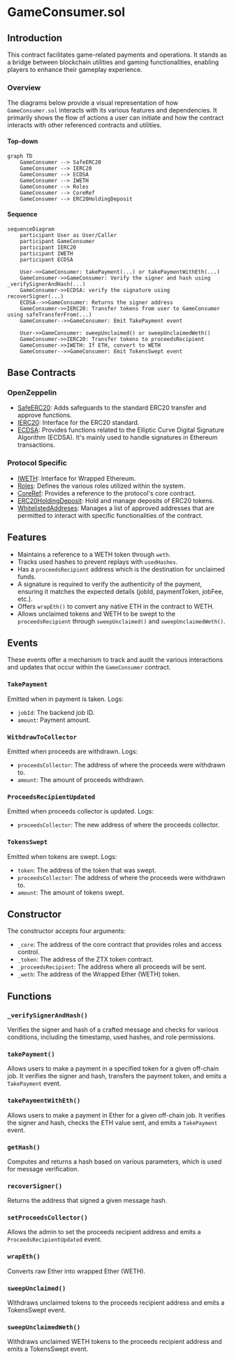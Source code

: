 # GameConsumer.sol

## Introduction
This contract facilitates game-related payments and operations. It stands as a bridge between blockchain utilities and gaming functionalities, enabling players to enhance their gameplay experience.

### Overview
The diagrams below provide a visual representation of how `GameConsumer.sol` interacts with its various features and dependencies. It primarily shows the flow of actions a user can initiate and how the contract interacts with other referenced contracts and utilities.

#### Top-down
```mermaid
graph TD
    GameConsumer --> SafeERC20
    GameConsumer --> IERC20
    GameConsumer --> ECDSA
    GameConsumer --> IWETH
    GameConsumer --> Roles
    GameConsumer --> CoreRef
    GameConsumer --> ERC20HoldingDeposit
```
#### Sequence
```mermaid
sequenceDiagram
    participant User as User/Caller
    participant GameConsumer
    participant IERC20
    participant IWETH
    participant ECDSA

    User->>GameConsumer: takePayment(...) or takePaymentWithEth(...)
    GameConsumer->>GameConsumer: Verify the signer and hash using _verifySignerAndHash(...)
    GameConsumer->>ECDSA: verify the signature using recoverSigner(...)
    ECDSA-->>GameConsumer: Returns the signer address
    GameConsumer->>IERC20: Transfer tokens from user to GameConsumer using safeTransferFrom(...)
    GameConsumer-->>GameConsumer: Emit TakePayment event

    User->>GameConsumer: sweepUnclaimed() or sweepUnclaimedWeth()
    GameConsumer->>IERC20: Transfer tokens to proceedsRecipient
    GameConsumer->>IWETH: If ETH, convert to WETH
    GameConsumer-->>GameConsumer: Emit TokensSwept event
```

## Base Contracts
### OpenZeppelin
- [SafeERC20](https://github.com/OpenZeppelin/openzeppelin-contracts/blob/master/contracts/token/ERC20/utils/SafeERC20.sol): Adds safeguards to the standard ERC20 transfer and approve functions.
- [IERC20](https://github.com/OpenZeppelin/openzeppelin-contracts/blob/master/contracts/token/ERC20/IERC20.sol): Interface for the ERC20 standard.
- [ECDSA](https://github.com/OpenZeppelin/openzeppelin-contracts/blob/master/contracts/utils/cryptography/ECDSA.sol): Provides functions related to the Elliptic Curve Digital Signature Algorithm (ECDSA). It's mainly used to handle signatures in Ethereum transactions.
### Protocol Specific
- [IWETH](https://github.com/ZTX-Foundation/tuxedo/blob/develop/src/interface/IWETH.sol): Interface for Wrapped Ethereum.
- [Roles](https://github.com/ZTX-Foundation/tuxedo/blob/develop/src/core/Roles.sol): Defines the various roles utilized within the system.
- [CoreRef](https://github.com/ZTX-Foundation/tuxedo/blob/develop/src/refs/CoreRef.sol): Provides a reference to the protocol's core contract.
- [ERC20HoldingDeposit](https://github.com/ZTX-Foundation/tuxedo/blob/develop/src/finance/ERC20HoldingDeposit.sol): Hold and manage deposits of ERC20 tokens.
- [WhitelistedAddreses](https://github.com/ZTX-Foundation/tuxedo/blob/develop/src/utils/extensions/WhitelistedAddreses.sol): Manages a list of approved addresses that are permitted to interact with specific functionalities of the contract.

## Features
- Maintains a reference to a WETH token through `weth`.
- Tracks used hashes to prevent replays with `usedHashes`.
- Has a `proceedsRecipient` address which is the destination for unclaimed funds.
- A signature is required to verify the authenticity of the payment, ensuring it matches the expected details (jobId, paymentToken, jobFee, etc.).
- Offers `wrapEth()` to convert any native ETH in the contract to WETH.
- Allows unclaimed tokens and WETH to be swept to the `proceedsRecipient` through `sweepUnclaimed()` and `sweepUnclaimedWeth()`.

## Events
These events offer a mechanism to track and audit the various interactions and updates that occur within the `GameConsumer` contract.

### `TakePayment`
Emitted when in payment is taken.
Logs:
- `jobId`: The backend job ID.
- `amount`: Payment amount.

### `WithdrawToCollector`
Emitted when proceeds are withdrawn.
Logs:
- `proceedsCollector`: The address of where the proceeds were withdrawn to.
- `amount`: The amount of proceeds withdrawn.

### `ProceedsRecipientUpdated`
Emitted when proceeds collector is updated.
Logs:
- `proceedsCollector`: The new address of where the proceeds collector.

### `TokensSwept`
Emitted when tokens are swept.
Logs:
- `token`: The address of the token that was swept.
- `proceedsCollector`: The address of where the proceeds were withdrawn to.
- `amount`: The amount of tokens swept.

## Constructor
The constructor accepts four arguments:

- `_core`: The address of the core contract that provides roles and access control.
- `_token`: The address of the ZTX token contract.
- `_proceedsRecipient`: The address where all proceeds will be sent.
- `_weth`: The address of the Wrapped Ether (WETH) token.

## Functions
### `_verifySignerAndHash()`
Verifies the signer and hash of a crafted message and checks for various conditions, including the timestamp, used hashes, and role permissions.

### `takePayment()`
Allows users to make a payment in a specified token for a given off-chain job. It verifies the signer and hash, transfers the payment token, and emits a `TakePayment` event.

### `takePaymentWithEth()`
Allows users to make a payment in Ether for a given off-chain job. It verifies the signer and hash, checks the ETH value sent, and emits a `TakePayment` event.

### `getHash()`
Computes and returns a hash based on various parameters, which is used for message verification.

### `recoverSigner()`
Returns the address that signed a given message hash.

### `setProceedsCollector()`
Allows the admin to set the proceeds recipient address and emits a `ProceedsRecipientUpdated` event.

### `wrapEth()`
Converts raw Ether into wrapped Ether (WETH).

### `sweepUnclaimed()`
Withdraws unclaimed tokens to the proceeds recipient address and emits a TokensSwept event.

### `sweepUnclaimedWeth()`
Withdraws unclaimed WETH tokens to the proceeds recipient address and emits a TokensSwept event.
